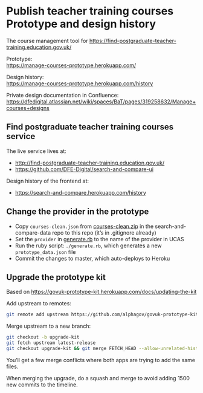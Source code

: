 # Publish teacher training courses<br />Prototype and design history

The course management tool for https://find-postgraduate-teacher-training.education.gov.uk/

Prototype:<br /> https://manage-courses-prototype.herokuapp.com/

Design history:<br />
https://manage-courses-prototype.herokuapp.com/history

Private design documentation in Confluence:<br />
https://dfedigital.atlassian.net/wiki/spaces/BaT/pages/319258632/Manage+courses+designs

## Find postgraduate teacher training courses service

The live service lives at:<br />
* http://find-postgraduate-teacher-training.education.gov.uk/
* https://github.com/DFE-Digital/search-and-compare-ui

Design history of the frontend at:<br />
* https://search-and-compare.herokuapp.com/history

## Change the provider in the prototype

* Copy `courses-clean.json` from [courses-clean.zip](https://github.com/DFE-Digital/search-and-compare-data/blob/master/courses-clean.zip) in the search-and-compare-data repo to this repo (it’s in .gitignore already)
* Set the `provider` in [generate.rb](https://github.com/fofr/manage-courses-prototype/blob/master/generate.rb#L9) to the name of the provider in UCAS
* Run the ruby script: `./generate.rb`, which generates a new `prototype_data.json` file
* Commit the changes to master, which auto-deploys to Heroku

## Upgrade the prototype kit

Based on https://govuk-prototype-kit.herokuapp.com/docs/updating-the-kit

Add upstream to remotes:

```bash
git remote add upstream https://github.com/alphagov/govuk-prototype-kit.git
```

Merge upstream to a new branch:

```bash
git checkout -b upgrade-kit
git fetch upstream latest-release
git checkout upgrade-kit && git merge FETCH_HEAD --allow-unrelated-histories
```

You’ll get a few merge conflicts where both apps are trying to add the same files.

When merging the upgrade, do a squash and merge to avoid adding 1500 new commits to the timeline.
